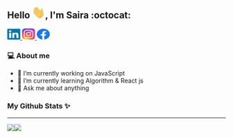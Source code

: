 ## Hello <img src="https://github.com/sairatabassum/sairatabassum/blob/main/svg/Hi.gif" width="30px">, I'm Saira :octocat:


<p>
  
  <a href="https://www.linkedin.com/in/saira-tabassum-6aaaa7202/">
    <img alt="LinkedIn" title="LinkedIn" height="25" width="30" src="https://raw.githubusercontent.com/sairatabassum/sairatabassum/main/svg/linkedin.svg">
  </a>
  
  
  <a href="https://www.instagram.com/saira_tabassum_/">
    <img alt="LinkedIn" title="LinkedIn" height="26" width="30" src="https://raw.githubusercontent.com/sairatabassum/sairatabassum/main/svg/instagram.svg">
  </a>
  
  <a href="https://web.facebook.com/saira.tabassum.98837/">
    <img alt="Facebook" title="Facebook" height="25" width="30" src="https://raw.githubusercontent.com/sairatabassum/sairatabassum/main/svg/facebook.svg">
  </a>
</p>

### :computer: About me

- 🔭 I’m currently working on JavaScript
- 🌱 I’m currently learning Algorithm & React js
- 💬 Ask me about anything

  
### My Github Stats :sparkles:

<hr>

<div>
<a href="https://github-readme-stats.vercel.app/api?username=sairatabassum&show_icons=true&theme=default">
  <img src="https://github-readme-stats.vercel.app/api?username=sairatabassum&show_icons=true&theme=default" align="left"/>
</a>
<a href="https://github-readme-stats.vercel.app/api/top-langs/?username=sairatabassum&hide=xslt&theme=default">
  <img src="https://github-readme-stats.vercel.app/api/top-langs/?username=sairatabassum&hide=xslt&theme=default" align="left"/>
</a>
</div>




